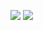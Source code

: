 ![](https://raw.githubusercontent.com/username/github-stats/master/generated/overview.svg#gh-dark-mode-only)
![](https://raw.githubusercontent.com/username/github-stats/master/generated/overview.svg#gh-light-mode-only)
<!--
![Anurag's GitHub stats](https://github-readme-stats.vercel.app/api?username=Morrifis&show_icons=true&theme=radical)
[![Top Langs](https://github-readme-stats.vercel.app/api/top-langs/?username=Morrifis)](https://github.com/anuraghazra/github-readme-stats)
**Morrifis/Morrifis** is a ✨ _special_ ✨ repository because its `README.md` (this file) appears on your GitHub profile.

Here are some ideas to get you started:

- 🔭 I’m currently working on ...
- 🌱 I’m currently learning ...
- 👯 I’m looking to collaborate on ...
- 🤔 I’m looking for help with ...
- 💬 Ask me about ...
- 📫 How to reach me: ...
- 😄 Pronouns: ...
- ⚡ Fun fact: ...
-->
